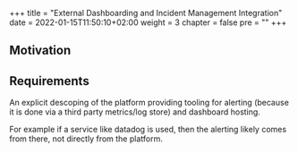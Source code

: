 +++
title = "External Dashboarding and Incident Management Integration"
date = 2022-01-15T11:50:10+02:00
weight = 3
chapter = false
pre = "<b></b>"
+++

## Motivation


## Requirements
An explicit descoping of the platform providing tooling for alerting (because it is done via a third party metrics/log store) and dashboard hosting.

For example if a service like datadog is used, then the alerting likely comes from there, not directly from the platform.



